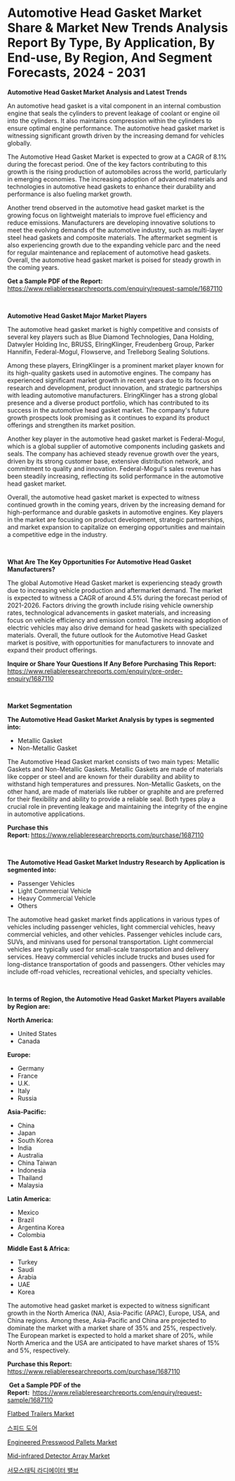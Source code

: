 <p><h1>Automotive Head Gasket Market Share & Market New Trends Analysis Report By Type, By Application, By End-use, By Region, And Segment Forecasts, 2024 - 2031</h1></p><p><strong>Automotive Head Gasket Market Analysis and Latest Trends</strong></p>
<p><p>An automotive head gasket is a vital component in an internal combustion engine that seals the cylinders to prevent leakage of coolant or engine oil into the cylinders. It also maintains compression within the cylinders to ensure optimal engine performance. The automotive head gasket market is witnessing significant growth driven by the increasing demand for vehicles globally. </p><p>The Automotive Head Gasket Market is expected to grow at a CAGR of 8.1% during the forecast period. One of the key factors contributing to this growth is the rising production of automobiles across the world, particularly in emerging economies. The increasing adoption of advanced materials and technologies in automotive head gaskets to enhance their durability and performance is also fueling market growth.</p><p>Another trend observed in the automotive head gasket market is the growing focus on lightweight materials to improve fuel efficiency and reduce emissions. Manufacturers are developing innovative solutions to meet the evolving demands of the automotive industry, such as multi-layer steel head gaskets and composite materials. The aftermarket segment is also experiencing growth due to the expanding vehicle parc and the need for regular maintenance and replacement of automotive head gaskets. Overall, the automotive head gasket market is poised for steady growth in the coming years.</p></p>
<p><strong>Get a Sample PDF of the Report:&nbsp;</strong> <a href="https://www.reliableresearchreports.com/enquiry/request-sample/1687110">https://www.reliableresearchreports.com/enquiry/request-sample/1687110</a></p>
<p>&nbsp;</p>
<p><strong>Automotive Head Gasket Major Market Players</strong></p>
<p><p>The automotive head gasket market is highly competitive and consists of several key players such as Blue Diamond Technologies, Dana Holding, Datwyler Holding Inc, BRUSS, ElringKlinger, Freudenberg Group, Parker Hannifin, Federal-Mogul, Flowserve, and Trelleborg Sealing Solutions. </p><p>Among these players, ElringKlinger is a prominent market player known for its high-quality gaskets used in automotive engines. The company has experienced significant market growth in recent years due to its focus on research and development, product innovation, and strategic partnerships with leading automotive manufacturers. ElringKlinger has a strong global presence and a diverse product portfolio, which has contributed to its success in the automotive head gasket market. The company's future growth prospects look promising as it continues to expand its product offerings and strengthen its market position.</p><p>Another key player in the automotive head gasket market is Federal-Mogul, which is a global supplier of automotive components including gaskets and seals. The company has achieved steady revenue growth over the years, driven by its strong customer base, extensive distribution network, and commitment to quality and innovation. Federal-Mogul's sales revenue has been steadily increasing, reflecting its solid performance in the automotive head gasket market.</p><p>Overall, the automotive head gasket market is expected to witness continued growth in the coming years, driven by the increasing demand for high-performance and durable gaskets in automotive engines. Key players in the market are focusing on product development, strategic partnerships, and market expansion to capitalize on emerging opportunities and maintain a competitive edge in the industry.</p></p>
<p>&nbsp;</p>
<p><strong>What Are The Key Opportunities For Automotive Head Gasket Manufacturers?</strong></p>
<p><p>The global Automotive Head Gasket market is experiencing steady growth due to increasing vehicle production and aftermarket demand. The market is expected to witness a CAGR of around 4.5% during the forecast period of 2021-2026. Factors driving the growth include rising vehicle ownership rates, technological advancements in gasket materials, and increasing focus on vehicle efficiency and emission control. The increasing adoption of electric vehicles may also drive demand for head gaskets with specialized materials. Overall, the future outlook for the Automotive Head Gasket market is positive, with opportunities for manufacturers to innovate and expand their product offerings.</p></p>
<p><strong>Inquire or Share Your Questions If Any Before Purchasing This Report:</strong> <a href="https://www.reliableresearchreports.com/enquiry/pre-order-enquiry/1687110">https://www.reliableresearchreports.com/enquiry/pre-order-enquiry/1687110</a></p>
<p>&nbsp;</p>
<p><strong>Market Segmentation</strong></p>
<p><strong>The Automotive Head Gasket Market Analysis by types is segmented into:</strong></p>
<p><ul><li>Metallic Gasket</li><li>Non-Metallic Gasket</li></ul></p>
<p><p>The Automotive Head Gasket market consists of two main types: Metallic Gaskets and Non-Metallic Gaskets. Metallic Gaskets are made of materials like copper or steel and are known for their durability and ability to withstand high temperatures and pressures. Non-Metallic Gaskets, on the other hand, are made of materials like rubber or graphite and are preferred for their flexibility and ability to provide a reliable seal. Both types play a crucial role in preventing leakage and maintaining the integrity of the engine in automotive applications.</p></p>
<p><strong>Purchase this Report:&nbsp;</strong><a href="https://www.reliableresearchreports.com/purchase/1687110">https://www.reliableresearchreports.com/purchase/1687110</a></p>
<p>&nbsp;</p>
<p><strong>The Automotive Head Gasket Market Industry Research by Application is segmented into:</strong></p>
<p><ul><li>Passenger Vehicles</li><li>Light Commercial Vehicle</li><li>Heavy Commercial Vehicle</li><li>Others</li></ul></p>
<p><p>The automotive head gasket market finds applications in various types of vehicles including passenger vehicles, light commercial vehicles, heavy commercial vehicles, and other vehicles. Passenger vehicles include cars, SUVs, and minivans used for personal transportation. Light commercial vehicles are typically used for small-scale transportation and delivery services. Heavy commercial vehicles include trucks and buses used for long-distance transportation of goods and passengers. Other vehicles may include off-road vehicles, recreational vehicles, and specialty vehicles.</p></p>
<p>&nbsp;</p>
<p><strong>In terms of Region, the Automotive Head Gasket Market Players available by Region are:</strong></p>
<p>
    <p> <strong> North America: </strong>
        <ul>
            <li>United States</li>
            <li>Canada</li>
        </ul>
        </p> 
    <p> <strong> Europe: </strong>
        <ul>
            <li>Germany</li>
            <li>France</li>
            <li>U.K.</li>
            <li>Italy</li>
            <li>Russia</li>
        </ul>
        </p> 
    <p> <strong> Asia-Pacific: </strong>
        <ul>
            <li>China</li>
            <li>Japan</li>
            <li>South Korea</li>
            <li>India</li>
            <li>Australia</li>
            <li>China Taiwan</li>
            <li>Indonesia</li>
            <li>Thailand</li>
            <li>Malaysia</li>
        </ul>
        </p> 
    <p> <strong> Latin America: </strong>
        <ul>
            <li>Mexico</li>
            <li>Brazil</li>
            <li>Argentina Korea</li>
            <li>Colombia</li>
        </ul>
        </p> 
    <p> <strong> Middle East & Africa: </strong>
        <ul>
            <li>Turkey</li>
            <li>Saudi</li>
            <li>Arabia</li>
            <li>UAE</li>
            <li>Korea</li>
        </ul>
    </p>
    </p>
<p><p>The automotive head gasket market is expected to witness significant growth in the North America (NA), Asia-Pacific (APAC), Europe, USA, and China regions. Among these, Asia-Pacific and China are projected to dominate the market with a market share of 35% and 25%, respectively. The European market is expected to hold a market share of 20%, while North America and the USA are anticipated to have market shares of 15% and 5%, respectively.</p></p>
<p><strong>Purchase this Report: </strong><a href="https://www.reliableresearchreports.com/purchase/1687110">https://www.reliableresearchreports.com/purchase/1687110</a></p>
<p>&nbsp;<strong>Get a Sample PDF of the Report:&nbsp;&nbsp;</strong><a href="https://www.reliableresearchreports.com/enquiry/request-sample/1687110">https://www.reliableresearchreports.com/enquiry/request-sample/1687110</a></p>
<p><strong></strong></p>
<p><p><a href="https://github.com/fiixsa/Market-Research-Report-List-1/blob/main/flatbed-trailers-market.md">Flatbed Trailers Market</a></p><p><a href="https://github.com/bvubpqd5241630/Market-Research-Report-List-1/blob/main/7781434188010.md">스피드 도어</a></p><p><a href="https://sore-arch-6db.notion.site/Engineered-Presswood-Pallets-Market-Provides-a-Comprehensive-Analysis-Including-a-Macro-Overview-of--7ffd46ff47ee49809035178226d5be0e">Engineered Presswood Pallets Market</a></p><p><a href="https://view.publitas.com/reportprime-1/mid-infrared-detector-array-market-size-and-growth-market-segmentation-regional-and-country-breakdowns-and-market-trends-for-period-from-2023-2030/">Mid-infrared Detector Array Market</a></p><p><a href="https://github.com/khytkeqagplkzqvh/Market-Research-Report-List-1/blob/main/5340394188011.md">서모스태틱 라디에이터 밸브</a></p></p>